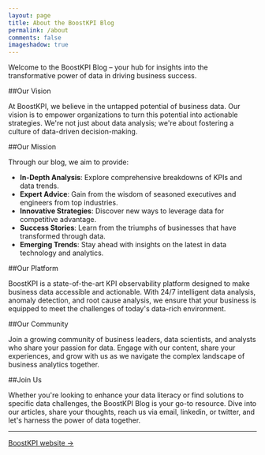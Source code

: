 ```yaml
---
layout: page
title: About the BoostKPI Blog
permalink: /about
comments: false
imageshadow: true
---
```


Welcome to the BoostKPI Blog – your hub for insights into the transformative power of data in driving business success.

##Our Vision

At BoostKPI, we believe in the untapped potential of business data. Our vision is to empower organizations to turn this potential into actionable strategies. We're not just about data analysis; we're about fostering a culture of data-driven decision-making.

##Our Mission

Through our blog, we aim to provide:
- **In-Depth Analysis**: Explore comprehensive breakdowns of KPIs and data trends.
- **Expert Advice**: Gain from the wisdom of seasoned executives and engineers from top industries.
- **Innovative Strategies**: Discover new ways to leverage data for competitive advantage.
- **Success Stories**: Learn from the triumphs of businesses that have transformed through data.
- **Emerging Trends**: Stay ahead with insights on the latest in data technology and analytics.

##Our Platform

BoostKPI is a state-of-the-art KPI observability platform designed to make business data accessible and actionable. With 24/7 intelligent data analysis, anomaly detection, and root cause analysis, we ensure that your business is equipped to meet the challenges of today's data-rich environment.

##Our Community

Join a growing community of business leaders, data scientists, and analysts who share your passion for data. Engage with our content, share your experiences, and grow with us as we navigate the complex landscape of business analytics together.

##Join Us

Whether you're looking to enhance your data literacy or find solutions to specific data challenges, the BoostKPI Blog is your go-to resource. Dive into our articles, share your thoughts, reach us via email, linkedin, or twitter, and let's harness the power of data together.

---

<a target="_blank" href="https://boostkpi.com" class="btn btn-dark"> BoostKPI website &rarr;</a>
